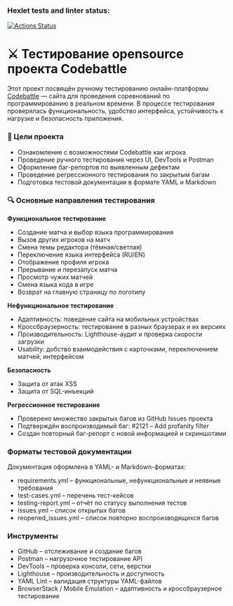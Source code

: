 ### Hexlet tests and linter status:
[![Actions Status](https://github.com/MikVito/qa-engineer-project-85/actions/workflows/hexlet-check.yml/badge.svg)](https://github.com/MikVito/qa-engineer-project-85/actions)


# ⚔️ Тестирование opensource проекта Codebattle
Этот проект посвящён ручному тестированию онлайн-платформы [Codebattle](https://codebattle.hexlet.io/) — сайта 
для проведения соревнований по программированию в реальном времени.
В процессе тестирования проверялась функциональность, удобство интерфейса,
устойчивость к нагрузке и безопасность приложения.

### 🎯 Цели проекта
 - Ознакомление с возможностями Codebattle как игрока
 - Проведение ручного тестирования через UI, DevTools и Postman
 - Оформление баг-репортов по выявленным дефектам
 - Проведение регрессионного тестирования по закрытым багам
 - Подготовка тестовой документации в формате YAML и Markdown

### 🔍 Основные направления тестирования

**Функциональное тестирование**
 - Создание матча и выбор языка программирования
 - Вызов других игроков на матч
 - Смена темы редактора (тёмная/светлая)
 - Переключение языка интерфейса (RU/EN)
 - Отображение профиля игрока
 - Прерывание и перезапуск матча
 - Просмотр чужих матчей
 - Смена языка кода в игре
 - Возврат на главную страницу по логотипу

**Нефункциональное тестирование**
 - Адаптивность: поведение сайта на мобильных устройствах
 - Кроссбраузерность: тестирование в разных браузерах и их версиях
 - Производительность:  Lighthouse-аудит и проверка скорости загрузки
 - Usability: добство взаимодействия с карточками, переключением матчей, интерфейсом

**Безопасность**
 - Защита от атак XSS
 - Защита от SQL-инъекций

**Регрессионное тестирование**
 - Проверено множество закрытых багов из GitHub Issues проекта
 - Подтверждён воспроизводимый баг: #2121 – Add profanity filter
 - Создан повторный баг-репорт с новой информацией и скриншотами

### Форматы тестовой документации
Документация оформлена в YAML- и Markdown-форматах:
 - requirements.yml – функциональные, нефункциональные и неявные требования
 - test-cases.yml – перечень тест-кейсов
 - testing-report.yml – отчёт по статусу выполнения тестов
 - issues.yml – список открытых багов
 - reopened_issues.yml – список повторно воспроизводящихся багов

### Инструменты
 - GitHub – отслеживание и создание багов
 - Postman – нагрузочное тестирование API
 - DevTools – проверка консоли, сети, верстки
 - Lighthouse – производительность и доступность
 - YAML Lint – валидация структуры YAML-файлов
 - BrowserStack / Mobile Emulation – адаптивность и кроссбраузерное тестирование
